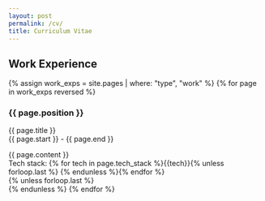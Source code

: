 ```yaml
---
layout: post
permalink: /cv/
title: Curriculum Vitae
---
```


## Work Experience

<div id="archives">
{% assign work_exps = site.pages | where: "type", "work" %}
{% for page in work_exps reversed %}
    <article class="post">
        <h3>{{ page.position }}</h3>
        <div>
            <p class="author_title">{{ page.title }} <br>{{ page.start }} - {{ page.end }}</p>
        </div>
        <div class="entry">
            {{ page.content }}
        </div> 
        Tech stack: {% for tech in page.tech_stack %}<tech-tag class="tech-tag">{{tech}}</tech-tag>{% unless forloop.last %}&nbsp;{% endunless %}{% endfor %}        
    </article>
    {% unless forloop.last %}<br>{% endunless %}
{% endfor %}
</div>
